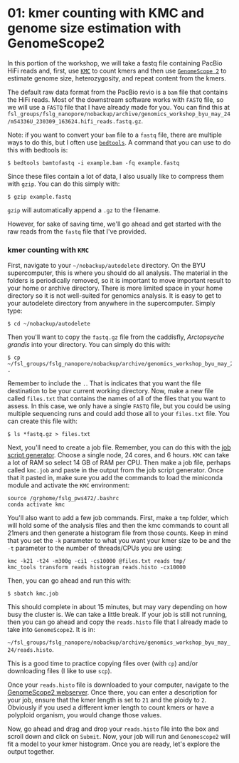 # 01: kmer counting with KMC and genome size estimation with GenomeScope2

In this portion of the workshop, we will take a fastq file containing PacBio HiFi reads and, first, use [`KMC`](https://github.com/refresh-bio/KMC) to count kmers and then use [`GenomeScope 2`](http://genomescope.org/genomescope2.0/) to estimate genome size, heterozygosity, and repeat content from the kmers.

The default raw data format from the PacBio revio is a `bam` file that contains the HiFi reads. Most of the downstream software works with `FASTQ` file, so we will use a `FASTQ` file that I have already made for you. You can find this at `fsl_groups/fslg_nanopore/nobackup/archive/genomics_workshop_byu_may_24/m54336U_230309_163624.hifi_reads.fastq.gz`.

Note: if you want to convert your `bam` file to a `fastq` file, there are multiple ways to do this, but I often use [`bedtools`](https://bedtools.readthedocs.io/en/latest/). A command that you can use to do this with bedtools is:

```
$ bedtools bamtofastq -i example.bam -fq example.fastq
```

Since these files contain a lot of data, I also usually like to compress them with `gzip`. You can do this simply with:

```
$ gzip example.fastq
```

`gzip` will automatically append a `.gz` to the filename.

However, for sake of saving time, we'll go ahead and get started with the raw reads from the `fastq` file that I've provided.


### kmer counting with `KMC`
First, navigate to your `~/nobackup/autodelete` directory. On the BYU supercomputer, this is where you should do all analysis. The material in the folders is periodically removed, so it is important to move important result to your home or archive directory. There is more limited space in your home directory so it is not well-suited for genomics analysis. It is easy to get to your autodelete directory from anywhere in the supercomputer. Simply type:

`$ cd ~/nobackup/autodelete`

Then you'll want to copy the `fastq.gz` file from the caddisfly, _Arctopsyche grandis_ into your directory. You can simply do this with:
```
$ cp ~/fsl_groups/fslg_nanopore/nobackup/archive/genomics_workshop_byu_may_24/m54336U_230309_163624.hifi_reads.fastq.gz .
```

Remember to include the `.`. That is indicates that you want the file destination to be your current working directory. Now, make a new file called `files.txt` that contains the names of all of the files that you want to assess. In this case, we only have a single `FASTQ` file, but you could be using multiple sequencing runs and could add those all to your `files.txt` file. You can create this file with:

`$ ls *fastq.gz > files.txt`

Next, you'll need to create a job file. Remember, you can do this with the [job script generator](https://rc.byu.edu/documentation/slurm/script-generator). Choose a single node, 24 cores, and 6 hours. `KMC` can take a lot of RAM so select 14 GB of RAM per CPU. Then make a job file, perhaps called `kmc.job` and paste in the output from the job script generator. Once that it pasted in, make sure you add the commands to load the miniconda module and activate the `KMC` environment:

```
source /grphome/fslg_pws472/.bashrc
conda activate kmc
```

You'll also want to add a few job commands. First, make a `tmp` folder, which will hold some of the analysis files and then the kmc commands to count all 21mers and then generate a histogram file from those counts. Keep in mind that you set the `-k` parameter to what you want your kmer size to be and the `-t` parameter to the number of threads/CPUs you are using:

```
kmc -k21 -t24 -m300g -ci1 -cs10000 @files.txt reads tmp/
kmc_tools transform reads histogram reads.histo -cx10000
```

Then, you can go ahead and run this with:

```
$ sbatch kmc.job
```

This should complete in about 15 minutes, but may vary depending on how busy the cluster is. We can take a little break. If your job is still not running, then you can go ahead and copy the `reads.histo` file that I already made to take into `GenomeScope2`. It is in:

`~/fsl_groups/fslg_nanopore/nobackup/archive/genomics_workshop_byu_may_24/reads.histo`.

This is a good time to practice copying files over (with `cp`) and/or downloading files (I like to use `scp`).

Once your `reads.histo` file is downloaded to your computer, navigate to the [GenomeScope2 webserver](http://genomescope.org/genomescope2.0/). Once there, you can enter a description for your job, ensure that the kmer length is set to `21` and the ploidy to `2`. Obviously if you used a different kmer length to count kmers or have a polyploid organism, you would change those values.

Now, go ahead and drag and drop your `reads.histo` file into the box and scroll down and click on `Submit`. Now, your job will run and `Genomescope2` will fit a model to your kmer histogram. Once you are ready, let's explore the output together.
